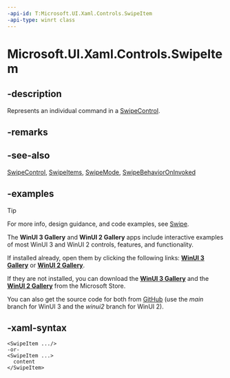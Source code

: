```yaml
---
-api-id: T:Microsoft.UI.Xaml.Controls.SwipeItem
-api-type: winrt class
---
```

<!-- Class syntax.
public class SwipeItem : DependencyObject, DependencyObject
-->

# Microsoft.UI.Xaml.Controls.SwipeItem

## -description

Represents an individual command in a [SwipeControl](swipecontrol.md).

## -remarks

## -see-also

[SwipeControl](swipecontrol.md), [SwipeItems](swipeitems.md), [SwipeMode](swipemode.md), [SwipeBehaviorOnInvoked](swipebehavioroninvoked.md)

## -examples

> [!TIP]
> For more info, design guidance, and code examples, see [Swipe](/windows/apps/design/controls/swipe).
>
> The **WinUI 3 Gallery** and **WinUI 2 Gallery** apps include interactive examples of most WinUI 3 and WinUI 2 controls, features, and functionality.
>
> If installed already, open them by clicking the following links: [**WinUI 3 Gallery**](winui3gallery:/item/SwipeControl) or [**WinUI 2 Gallery**](winui2gallery:/item/SwipeControl).
>
> If they are not installed, you can download the [**WinUI 3 Gallery**](https://www.microsoft.com/p/winui-3-controls-gallery/9p3jfpwwdzrc) and the [**WinUI 2 Gallery**](https://www.microsoft.com/p/xaml-controls-gallery/9msvh128x2zt) from the Microsoft Store.
>
> You can also get the source code for both from [GitHub](https://github.com/Microsoft/WinUI-Gallery) (use the *main* branch for WinUI 3 and the *winui2* branch for WinUI 2).

## -xaml-syntax

```xaml
<SwipeItem .../>
-or-
<SwipeItem ...>
  content
</SwipeItem>
```

